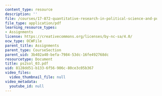 ```yaml
---
content_type: resource
description: ''
file: /courses/17-872-quantitative-research-in-political-science-and-public-policy-spring-2004/8128dd51b1336f56906c80ce3c05b367_ps2sol_03.pdf
file_type: application/pdf
learning_resource_types:
- Assignments
license: https://creativecommons.org/licenses/by-nc-sa/4.0/
ocw_type: OCWFile
parent_title: Assignments
parent_type: CourseSection
parent_uid: 3b402a40-befa-7984-53dc-16fe492768dc
resourcetype: Document
title: ps2sol_03.pdf
uid: 8128dd51-b133-6f56-906c-80ce3c05b367
video_files:
  video_thumbnail_file: null
video_metadata:
  youtube_id: null
---
```

